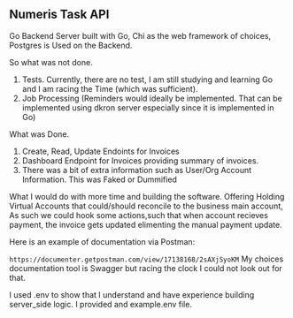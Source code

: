 ## Numeris Task API
Go Backend Server built with Go, Chi as the web framework of choices, Postgres is Used on the Backend.

So what was not done.
1. Tests. Currently, there are no test, I am still studying and learning Go and I am racing the Time (which was sufficient).
2. Job Processing (Reminders would ideally be implemented. That can be implemented using dkron server especially since it is implemented in Go)

What was Done.
1. Create, Read, Update Endoints for Invoices
2. Dashboard Endpoint for Invoices providing summary of invoices.
3. There was  a bit of extra information such as User/Org Account Information. This was Faked or Dummified

What I would do with more time and building the software.
 Offering Holding Virtual Accounts that could/should reconcile to the business main account, As such we could hook some actions,such that when account recieves payment, the invoice gets updated elimenting the manual payment update.

Here is an example of documentation via Postman:

```https://documenter.getpostman.com/view/17138168/2sAXjSyoKM```
My choices documentation tool is Swagger but racing the clock I could not look out for that.

I used .env to show that I understand and have experience building server_side logic. I provided and example.env file.

